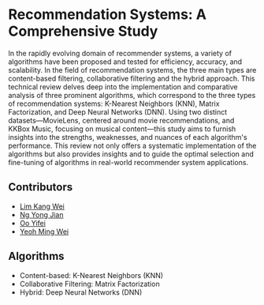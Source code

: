 # Recommendation Systems: A Comprehensive Study

In the rapidly evolving domain of recommender systems, a variety of algorithms have been proposed and tested for efficiency, accuracy, and scalability. In the field of recommendation systems, the three main types are content-based filtering, collaborative filtering and the hybrid approach. This technical review delves deep into the implementation and comparative analysis of three prominent algorithms, which correspond to the three types of recommendation systems: K-Nearest Neighbors (KNN), Matrix Factorization, and Deep Neural Networks (DNN). Using two distinct datasets—MovieLens, centered around movie recommendations, and KKBox Music, focusing on musical content—this study aims to furnish insights into the strengths, weaknesses, and nuances of each algorithm's performance. This review not only offers a systematic implementation of the algorithms but also provides insights and to guide the optimal selection and fine-tuning of algorithms in real-world recommender system applications. 

## Contributors

- [Lim Kang Wei](https://github.com/lordAaron0121)
- [Ng Yong Jian](https://github.com/ngyongjian)
- [Oo Yifei](https://github.com/serphyshio)
- [Yeoh Ming Wei](https://github.com/Tubo0418)

## Algorithms
- Content-based: K-Nearest Neighbors (KNN)
- Collaborative Filtering: Matrix Factorization
- Hybrid: Deep Neural Networks (DNN)

